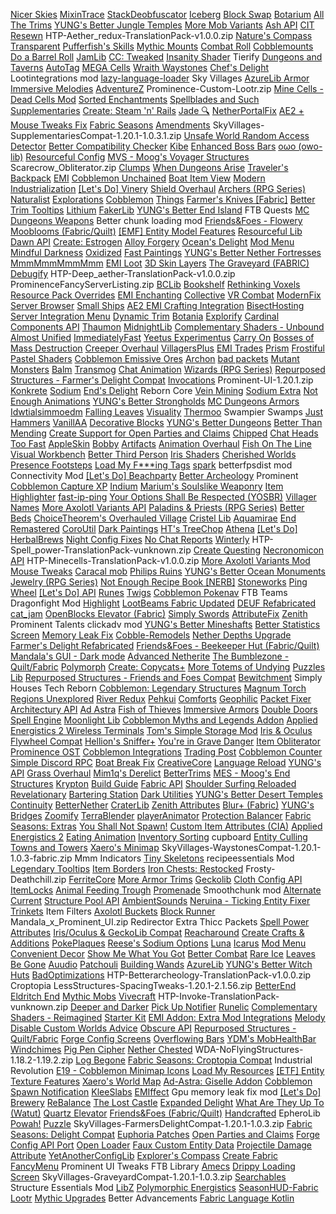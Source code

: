 [Nicer Skies](https://modrinth.com/mod/nicer-skies)
[MixinTrace](https://modrinth.com/mod/mixintrace)
[StackDeobfuscator](https://modrinth.com/mod/stackdeobf)
[Iceberg](https://modrinth.com/mod/iceberg)
[Block Swap](https://modrinth.com/mod/block-swap)
[Botarium](https://modrinth.com/mod/botarium)
[All The Trims](https://modrinth.com/mod/allthetrims)
[YUNG's Better Jungle Temples](https://modrinth.com/mod/yungs-better-jungle-temples)
[More Mob Variants](https://modrinth.com/mod/more-mob-variants)
[Ash API](https://modrinth.com/mod/ash-api)
[CIT Resewn](https://modrinth.com/mod/cit-resewn)
HTP-Aether_redux-TranslationPack-v1.0.0.zip
[Nature's Compass](https://modrinth.com/mod/natures-compass)
[Transparent](https://modrinth.com/mod/transparent)
[Pufferfish's Skills](https://modrinth.com/mod/skills)
[Mythic Mounts](https://modrinth.com/mod/mythic-mounts)
[Combat Roll](https://modrinth.com/mod/combat-roll)
[Cobblemounts](https://modrinth.com/mod/cobblemounts)
[Do a Barrel Roll](https://modrinth.com/mod/do-a-barrel-roll)
[JamLib](https://modrinth.com/mod/jamlib)
[CC: Tweaked](https://modrinth.com/mod/cc-tweaked)
[Insanity Shader](https://modrinth.com/shader/insanity-shader)
Tierify
[Dungeons and Taverns](https://modrinth.com/mod/dungeons-and-taverns)
[AutoTag](https://modrinth.com/mod/autotag)
[MEGA Cells](https://modrinth.com/mod/mega)
[Wraith Waystones](https://modrinth.com/mod/fwaystones)
[Chef's Delight](https://modrinth.com/mod/chefs-delight)
Lootintegrations mod
[lazy-language-loader](https://modrinth.com/mod/lazy-language-loader)
Sky Villages
[AzureLib Armor](https://modrinth.com/mod/azurelib-armor)
[Immersive Melodies](https://modrinth.com/mod/immersive-melodies)
[AdventureZ](https://modrinth.com/mod/adventurez)
Prominence-Custom-Lootr.zip
[Mine Cells - Dead Cells Mod](https://modrinth.com/mod/minecells)
[Sorted Enchantments](https://modrinth.com/mod/sorted-enchantments)
[Spellblades and Such](https://modrinth.com/mod/spellblades-and-such)
[Supplementaries](https://modrinth.com/mod/supplementaries)
[Create: Steam 'n' Rails](https://modrinth.com/mod/create-steam-n-rails)
[Jade 🔍](https://modrinth.com/mod/jade)
[NetherPortalFix](https://modrinth.com/mod/netherportalfix)
[AE2 + Mouse Tweaks Fix](https://modrinth.com/mod/ae2-mousetweaks-fix)
[Fabric Seasons](https://modrinth.com/mod/fabric-seasons)
[Amendments](https://modrinth.com/mod/amendments)
SkyVillages-SupplementariesCompat-1.20.1-1.0.3.1.zip
[Unsafe World Random Access Detector](https://modrinth.com/mod/uwrad)
[Better Compatibility Checker](https://modrinth.com/mod/better-compatibility-checker)
[Kibe](https://modrinth.com/mod/kibe)
[Enhanced Boss Bars](https://modrinth.com/resourcepack/enhanced-boss-bars)
[oωo (owo-lib)](https://modrinth.com/mod/owo-lib)
[Resourceful Config](https://modrinth.com/mod/resourceful-config)
[MVS - Moog's Voyager Structures](https://modrinth.com/mod/moogs-voyager-structures)
Scarecrow_Obliterator.zip
[Clumps](https://modrinth.com/mod/clumps)
[When Dungeons Arise](https://modrinth.com/mod/when-dungeons-arise)
[Traveler's Backpack](https://modrinth.com/mod/travelersbackpack)
[EMI](https://modrinth.com/mod/emi)
[Cobblemon Unchained](https://modrinth.com/mod/cobblemon-unchained)
[Boat Item View](https://modrinth.com/mod/boat-item-view)
[Modern Industrialization](https://modrinth.com/mod/modern-industrialization)
[[Let's Do] Vinery](https://modrinth.com/mod/lets-do-vinery)
[Shield Overhaul](https://modrinth.com/mod/shield-overhaul)
[Archers (RPG Series)](https://modrinth.com/mod/archers)
[Naturalist](https://modrinth.com/mod/naturalist)
[Explorations](https://modrinth.com/mod/explorations)
[Cobblemon](https://modrinth.com/mod/cobblemon)
[Things](https://modrinth.com/mod/things)
[Farmer's Knives [Fabric]](https://modrinth.com/mod/farmers-knives)
[Better Trim Tooltips](https://modrinth.com/mod/better-trim-tooltips)
[Lithium](https://modrinth.com/mod/lithium)
[FakerLib](https://modrinth.com/mod/fakerlib)
[YUNG's Better End Island](https://modrinth.com/mod/yungs-better-end-island)
FTB Quests
[MC Dungeons Weapons](https://modrinth.com/mod/mcdw)
Better chunk loading mod
[Friends&Foes - Flowery Mooblooms (Fabric/Quilt)](https://modrinth.com/mod/friends-and-foes-flowery-mooblooms-fabric)
[[EMF] Entity Model Features](https://modrinth.com/mod/entity-model-features)
[Resourceful Lib](https://modrinth.com/mod/resourceful-lib)
[Dawn API](https://modrinth.com/mod/dawn)
[Create: Estrogen](https://modrinth.com/mod/estrogen)
[Alloy Forgery](https://modrinth.com/mod/alloy-forgery)
[Ocean's Delight](https://modrinth.com/mod/oceans-delight)
[Mod Menu](https://modrinth.com/mod/modmenu)
[Mindful Darkness](https://modrinth.com/mod/mindful-darkness)
[Oxidized](https://modrinth.com/mod/oxidized)
[Fast Paintings](https://modrinth.com/mod/fast-paintings)
[YUNG's Better Nether Fortresses](https://modrinth.com/mod/yungs-better-nether-fortresses)
[MmmMmmMmmMmm](https://modrinth.com/mod/mmmmmmmmmmmm)
[EMI Loot](https://modrinth.com/mod/emi-loot)
[3D Skin Layers](https://modrinth.com/mod/3dskinlayers)
[The Graveyard (FABRIC)](https://modrinth.com/mod/the-graveyard-fabric)
[Debugify](https://modrinth.com/mod/debugify)
HTP-Deep_aether-TranslationPack-v1.0.0.zip
ProminenceFancyServerListing.zip
[BCLib](https://modrinth.com/mod/bclib)
[Bookshelf](https://modrinth.com/mod/bookshelf-lib)
[Rethinking Voxels](https://modrinth.com/shader/rethinking-voxels)
[Resource Pack Overrides](https://modrinth.com/mod/resource-pack-overrides)
[EMI Enchanting](https://modrinth.com/mod/emi-enchanting)
[Collective](https://modrinth.com/mod/collective)
[VR Combat](https://modrinth.com/mod/vr-combat)
[ModernFix](https://modrinth.com/mod/modernfix)
[Server Browser](https://modrinth.com/mod/server-browser)
[Small Ships](https://modrinth.com/mod/small-ships)
[AE2 EMI Crafting Integration](https://modrinth.com/mod/ae2-emi-crafting)
[BisectHosting Server Integration Menu](https://modrinth.com/mod/bisect-mod)
[Dynamic Trim](https://modrinth.com/mod/dynamic-trim)
[Botania](https://modrinth.com/mod/botania)
[Explorify](https://modrinth.com/mod/explorify)
[Cardinal Components API](https://modrinth.com/mod/cardinal-components-api)
[Thaumon](https://modrinth.com/mod/thaumon)
[MidnightLib](https://modrinth.com/mod/midnightlib)
[Complementary Shaders - Unbound](https://modrinth.com/shader/complementary-unbound)
[Almost Unified](https://modrinth.com/mod/almost-unified)
[ImmediatelyFast](https://modrinth.com/mod/immediatelyfast)
[Yeetus Experimentus](https://modrinth.com/mod/yeetus-experimentus)
[Carry On](https://modrinth.com/mod/carry-on)
[Bosses of Mass Destruction](https://modrinth.com/mod/bosses-of-mass-destruction)
[Creeper Overhaul](https://modrinth.com/mod/creeper-overhaul)
[VillagersPlus](https://modrinth.com/mod/villagersplus)
[EMI Trades](https://modrinth.com/mod/emitrades)
[Prism](https://modrinth.com/mod/prism-lib)
[Frostiful](https://modrinth.com/mod/frostiful)
[Pastel Shaders](https://modrinth.com/shader/pastel-shaders)
[Cobblemon Emissive Ores](https://modrinth.com/resourcepack/cobblemon-emissive-ores)
[Archon](https://modrinth.com/mod/archon)
[bad packets](https://modrinth.com/mod/badpackets)
[Mutant Monsters](https://modrinth.com/mod/mutant-monsters)
[Balm](https://modrinth.com/mod/balm)
[Transmog](https://modrinth.com/mod/transmog)
[Chat Animation](https://modrinth.com/mod/chatanimation)
[Wizards (RPG Series)](https://modrinth.com/mod/wizards)
[Repurposed Structures - Farmer's Delight Compat](https://modrinth.com/mod/repurposed-structures-farmers-delight-compat)
[Invocations](https://modrinth.com/mod/invocations)
Prominent-UI-1.20.1.zip
[Konkrete](https://modrinth.com/mod/konkrete)
[Sodium](https://modrinth.com/mod/sodium)
[End's Delight](https://modrinth.com/mod/ends-delight)
Reborn Core
[Vein Mining](https://modrinth.com/mod/vein-mining)
[Sodium Extra](https://modrinth.com/mod/sodium-extra)
[Not Enough Animations](https://modrinth.com/mod/not-enough-animations)
[YUNG's Better Strongholds](https://modrinth.com/mod/yungs-better-strongholds)
[MC Dungeons Armors](https://modrinth.com/mod/mcda)
[Idwtialsimmoedm](https://modrinth.com/mod/idwtialsimmoedm)
[Falling Leaves](https://modrinth.com/mod/fallingleaves)
[Visuality](https://modrinth.com/mod/visuality)
[Thermoo](https://modrinth.com/mod/thermoo)
Swampier Swamps
[Just Hammers](https://modrinth.com/mod/just-hammers)
[VanillAA](https://modrinth.com/shader/vanillaa)
[Decorative Blocks](https://modrinth.com/mod/decorative-blocks-fork)
[YUNG's Better Dungeons](https://modrinth.com/mod/yungs-better-dungeons)
[Better Than Mending](https://modrinth.com/mod/better-than-mending)
[Create Support for Open Parties and Claims](https://modrinth.com/mod/opac-fabric-create-support)
[Chipped](https://modrinth.com/mod/chipped)
[Chat Heads](https://modrinth.com/mod/chat-heads)
[Too Fast](https://modrinth.com/mod/too-fast)
[AppleSkin](https://modrinth.com/mod/appleskin)
[Bobby](https://modrinth.com/mod/bobby)
[Artifacts](https://modrinth.com/mod/artifacts)
[Animation Overhaul](https://modrinth.com/mod/animationoverhaul)
[Fish On The Line](https://modrinth.com/mod/fish-on-the-line)
[Visual Workbench](https://modrinth.com/mod/visual-workbench)
[Better Third Person](https://modrinth.com/mod/better-third-person)
[Iris Shaders](https://modrinth.com/mod/iris)
[Cherished Worlds](https://modrinth.com/mod/cherished-worlds)
[Presence Footsteps](https://modrinth.com/mod/presence-footsteps)
[Load My F***ing Tags](https://modrinth.com/mod/lmft)
[spark](https://modrinth.com/mod/spark)
betterfpsdist mod
Connectivity Mod
[[Let's Do] Beachparty](https://modrinth.com/mod/lets-do-beachparty)
[Better Archeology](https://modrinth.com/mod/better-archeology)
Prominent
[Cobblemon Capture XP](https://modrinth.com/mod/cobblemon-capture-xp)
[Indium](https://modrinth.com/mod/indium)
[Marium's Soulslike Weaponry](https://modrinth.com/mod/mariums-soulslike-weaponry)
[Item Highlighter](https://modrinth.com/mod/item-highlighter)
[fast-ip-ping](https://modrinth.com/mod/fast-ip-ping)
[Your Options Shall Be Respected (YOSBR)](https://modrinth.com/mod/yosbr)
[Villager Names](https://modrinth.com/mod/villager-names-serilum)
[More Axolotl Variants API](https://modrinth.com/mod/mavapi)
[Paladins & Priests (RPG Series)](https://modrinth.com/mod/paladins-and-priests)
[Better Beds](https://modrinth.com/mod/better-beds)
[ChoiceTheorem's Overhauled Village](https://modrinth.com/mod/ct-overhaul-village)
[Cristel Lib](https://modrinth.com/mod/cristel-lib)
[Aquamirae](https://modrinth.com/mod/aquamirae)
[End Remastered](https://modrinth.com/mod/endrem)
[CoroUtil](https://modrinth.com/mod/coroutil)
[Dark Paintings](https://modrinth.com/mod/dark-paintings)
[HT's TreeChop](https://modrinth.com/mod/treechop)
[Athena](https://modrinth.com/mod/athena-ctm)
[[Let's Do] HerbalBrews](https://modrinth.com/mod/lets-do-herbalbrews)
[Night Config Fixes](https://modrinth.com/mod/night-config-fixes)
[No Chat Reports](https://modrinth.com/mod/no-chat-reports)
[Winterly](https://modrinth.com/mod/winterly)
HTP-Spell_power-TranslationPack-vunknown.zip
[Create Questing](https://modrinth.com/mod/create-questing)
[Necronomicon API](https://modrinth.com/mod/necronomicon)
HTP-Minecells-TranslationPack-v1.0.0.zip
[More Axolotl Variants Mod](https://modrinth.com/mod/mavm)
[Mouse Tweaks](https://modrinth.com/mod/mouse-tweaks)
[Caracal mob](https://modrinth.com/mod/caracal_mob)
[Philips Ruins](https://modrinth.com/mod/philips-ruins)
[YUNG's Better Ocean Monuments](https://modrinth.com/mod/yungs-better-ocean-monuments)
[Jewelry (RPG Series)](https://modrinth.com/mod/jewelry)
[Not Enough Recipe Book [NERB]](https://modrinth.com/mod/nerb)
[Stoneworks](https://modrinth.com/mod/stoneworks)
[Ping Wheel](https://modrinth.com/mod/ping-wheel)
[[Let's Do] API](https://modrinth.com/mod/do-api)
[Runes](https://modrinth.com/mod/runes)
[Twigs](https://modrinth.com/mod/twigs)
[Cobblemon Pokenav](https://modrinth.com/mod/cobblemon-pokenav)
FTB Teams
Dragonfight Mod
[Highlight](https://modrinth.com/mod/highlight)
[LootBeams Fabric Updated](https://modrinth.com/mod/lootbeamsfabricupdated)
[DEUF Refabricated](https://modrinth.com/mod/deuf-refabricated)
[cat_jam](https://modrinth.com/mod/cat_jam)
[ OpenBlocks Elevator (Fabric)](https://modrinth.com/mod/openblocks-elevator-fabric)
[Simply Swords](https://modrinth.com/mod/simply-swords)
[AttributeFix](https://modrinth.com/mod/attributefix)
[Zenith](https://modrinth.com/mod/zenith)
Prominent Talents
clickadv mod
[YUNG's Better Mineshafts](https://modrinth.com/mod/yungs-better-mineshafts)
[Better Statistics Screen](https://modrinth.com/mod/better-stats)
[Memory Leak Fix](https://modrinth.com/mod/memoryleakfix)
[Cobble-Remodels](https://modrinth.com/mod/cobble-remodels)
[Nether Depths Upgrade](https://modrinth.com/mod/nether-depths-upgrade)
[Farmer's Delight Refabricated](https://modrinth.com/mod/farmers-delight-refabricated)
[Friends&Foes - Beekeeper Hut (Fabric/Quilt)](https://modrinth.com/mod/friends-and-foes-beekeeper-hut-fabric)
[Mandala's GUI - Dark mode](https://modrinth.com/resourcepack/mandalas-gui-dark-mode)
[Advanced Netherite](https://modrinth.com/mod/advanced-netherite)
[The Bumblezone - Quilt/Fabric](https://modrinth.com/mod/the-bumblezone-fabric)
[Polymorph](https://modrinth.com/mod/polymorph)
[Create: Copycats+](https://modrinth.com/mod/copycats)
[More Totems of Undying](https://modrinth.com/mod/more-totems-of-undying)
[Puzzles Lib](https://modrinth.com/mod/puzzles-lib)
[Repurposed Structures - Friends and Foes Compat](https://modrinth.com/mod/repurposed-structures-friends-and-foes-compat)
[Bewitchment](https://modrinth.com/mod/bewitchment)
Simply Houses
Tech Reborn
[Cobblemon: Legendary Structures](https://modrinth.com/mod/cobblemon-legendary-structures)
[Magnum Torch](https://modrinth.com/mod/magnum-torch)
[Regions Unexplored](https://modrinth.com/mod/regions-unexplored)
[River Redux](https://modrinth.com/mod/river-redux)
[Pehkui](https://modrinth.com/mod/pehkui)
[Comforts](https://modrinth.com/mod/comforts)
[Geophilic](https://modrinth.com/mod/geophilic)
[Packet Fixer](https://modrinth.com/mod/packet-fixer)
[Architectury API](https://modrinth.com/mod/architectury-api)
[Ad Astra](https://modrinth.com/mod/ad-astra)
[Fish of Thieves](https://modrinth.com/mod/fish-of-thieves)
[Immersive Armors](https://modrinth.com/mod/immersive-armors)
[Double Doors](https://modrinth.com/mod/double-doors)
[Spell Engine](https://modrinth.com/mod/spell-engine)
[Moonlight Lib](https://modrinth.com/mod/moonlight)
[Cobblemon Myths and Legends Addon](https://modrinth.com/mod/cobblemon-myths-and-legends-addon)
[Applied Energistics 2 Wireless Terminals](https://modrinth.com/mod/applied-energistics-2-wireless-terminals)
[Tom's Simple Storage Mod](https://modrinth.com/mod/toms-storage)
[Iris & Oculus Flywheel Compat](https://modrinth.com/mod/iris-flw-compat)
[Hellion's Sniffer+](https://modrinth.com/mod/hellions-sniffer+)
[You're in Grave Danger](https://modrinth.com/mod/yigd)
[Item Obliterator](https://modrinth.com/mod/item-obliterator)
[Prominence OST](https://modrinth.com/mod/prominence-ost)
[Cobblemon Integrations](https://modrinth.com/mod/cobblemon-integrations)
[Trading Post](https://modrinth.com/mod/trading-post)
[Cobblemon Counter](https://modrinth.com/mod/cobblemon-counter)
[Simple Discord RPC](https://modrinth.com/mod/simple-discord-rpc)
[Boat Break Fix](https://modrinth.com/mod/boat-break-fix)
[CreativeCore](https://modrinth.com/mod/creativecore)
[Language Reload](https://modrinth.com/mod/language-reload)
[YUNG's API](https://modrinth.com/mod/yungs-api)
[Grass Overhaul](https://modrinth.com/mod/grass-overhaul)
[Mim1q's Derelict](https://modrinth.com/mod/derelict)
[BetterTrims](https://modrinth.com/mod/bettertrims)
[MES - Moog's End Structures](https://modrinth.com/mod/mes-moogs-end-structures)
[Krypton](https://modrinth.com/mod/krypton)
[Build Guide](https://modrinth.com/mod/build-guide)
[Fabric API](https://modrinth.com/mod/fabric-api)
[Shoulder Surfing Reloaded](https://modrinth.com/mod/shoulder-surfing-reloaded)
[Revelationary](https://modrinth.com/mod/revelationary)
[Bartering Station](https://modrinth.com/mod/bartering-station)
[Dark Utilities](https://modrinth.com/mod/dark-utilities)
[YUNG's Better Desert Temples](https://modrinth.com/mod/yungs-better-desert-temples)
[Continuity](https://modrinth.com/mod/continuity)
[BetterNether](https://modrinth.com/mod/betternether)
[CraterLib](https://modrinth.com/mod/craterlib)
[Zenith Attributes](https://modrinth.com/mod/zenith-attributes)
[Blur+ (Fabric)](https://modrinth.com/mod/blur-fabric)
[YUNG's Bridges](https://modrinth.com/mod/yungs-bridges)
[Zoomify](https://modrinth.com/mod/zoomify)
[TerraBlender](https://modrinth.com/mod/terrablender)
[playerAnimator](https://modrinth.com/mod/playeranimator)
[Protection Balancer](https://modrinth.com/mod/protection-balancer)
[Fabric Seasons: Extras](https://modrinth.com/mod/fabric-seasons-extras)
[You Shall Not Spawn!](https://modrinth.com/mod/you-shall-not-spawn)
[Custom Item Attributes (CIA)](https://modrinth.com/mod/cia)
[Applied Energistics 2](https://modrinth.com/mod/ae2)
[Eating Animation](https://modrinth.com/mod/eating-animation)
[Inventory Sorting](https://modrinth.com/mod/inventory-sorting)
cupboard
[Entity Culling](https://modrinth.com/mod/entityculling)
[Towns and Towers](https://modrinth.com/mod/towns-and-towers)
[Xaero's Minimap](https://modrinth.com/mod/xaeros-minimap)
SkyVillages-WaystonesCompat-1.20.1-1.0.3-fabric.zip
Mmm Indicators
[Tiny Skeletons](https://modrinth.com/mod/tiny-skeletons)
recipeessentials Mod
[Legendary Tooltips](https://modrinth.com/mod/legendary-tooltips)
[Item Borders](https://modrinth.com/mod/item-borders)
[Iron Chests: Restocked](https://modrinth.com/mod/ironchests)
Frosty-Deathchill.zip
[FerriteCore](https://modrinth.com/mod/ferrite-core)
[More Armor Trims](https://modrinth.com/mod/more-armor-trims)
[Geckolib](https://modrinth.com/mod/geckolib)
[Cloth Config API](https://modrinth.com/mod/cloth-config)
[ItemLocks](https://modrinth.com/mod/itemlocks)
[Animal Feeding Trough](https://modrinth.com/mod/animal_feeding_trough)
[Promenade](https://modrinth.com/mod/promenade)
Smoothchunk mod
[Alternate Current](https://modrinth.com/mod/alternate-current)
[Structure Pool API](https://modrinth.com/mod/structure-pool-api)
[AmbientSounds](https://modrinth.com/mod/ambientsounds)
[Neruina - Ticking Entity Fixer](https://modrinth.com/mod/neruina)
[Trinkets](https://modrinth.com/mod/trinkets)
Item Filters
[Axolotl Buckets](https://modrinth.com/mod/axolotl-buckets)
[Block Runner](https://modrinth.com/mod/block-runner)
Mandala_x_Prominent_UI.zip
Redirector
Extra Thicc Packets
[Spell Power Attributes](https://modrinth.com/mod/spell-power)
[Iris/Oculus & GeckoLib Compat](https://modrinth.com/mod/geckoanimfix)
[Reacharound](https://modrinth.com/mod/reacharound)
[Create Crafts & Additions](https://modrinth.com/mod/createaddition)
[PokePlaques](https://modrinth.com/resourcepack/pokeplaques-cobblemon)
[Reese's Sodium Options](https://modrinth.com/mod/reeses-sodium-options)
[Luna](https://modrinth.com/mod/luna)
[Icarus](https://modrinth.com/mod/icarus)
[Mod Menu](https://modrinth.com/mod/modmenu)
[Convenient Decor](https://modrinth.com/mod/convenient-decor)
[Show Me What You Got](https://modrinth.com/mod/show-me-what-you-got)
[Better Combat](https://modrinth.com/mod/better-combat)
[Rare Ice](https://modrinth.com/mod/rare-ice)
[Leaves Be Gone](https://modrinth.com/mod/leaves-be-gone)
[Auudio](https://modrinth.com/mod/auudio)
[Patchouli](https://modrinth.com/mod/patchouli)
[Building Wands](https://modrinth.com/mod/building-wands)
[AzureLib](https://modrinth.com/mod/azurelib)
[YUNG's Better Witch Huts](https://modrinth.com/mod/yungs-better-witch-huts)
[BadOptimizations](https://modrinth.com/mod/badoptimizations)
HTP-Betterarcheology-TranslationPack-v1.0.0.zip
Croptopia
LessStructures-SpacingTweaks-1.20.1-2.1.56.zip
[BetterEnd](https://modrinth.com/mod/betterend)
[Eldritch End](https://modrinth.com/mod/eldritch-end)
[Mythic Mobs](https://modrinth.com/mod/mobs-of-mythology)
[Vivecraft](https://modrinth.com/mod/vivecraft)
HTP-Invoke-TranslationPack-vunknown.zip
[Deeper and Darker](https://modrinth.com/mod/deeperdarker)
[Pick Up Notifier](https://modrinth.com/mod/pick-up-notifier)
[Runelic](https://modrinth.com/mod/runelic)
[Complementary Shaders - Reimagined](https://modrinth.com/shader/complementary-reimagined)
[Starter Kit](https://modrinth.com/mod/starter-kit)
[EMI Addon: Extra Mod Integrations](https://modrinth.com/mod/extra-mod-integrations)
[Melody](https://modrinth.com/mod/melody)
[Disable Custom Worlds Advice](https://modrinth.com/mod/dcwa)
[Obscure API](https://modrinth.com/mod/obscure-api)
[Repurposed Structures - Quilt/Fabric](https://modrinth.com/mod/repurposed-structures-fabric)
[Forge Config Screens](https://modrinth.com/mod/forge-config-screens)
[Overflowing Bars](https://modrinth.com/mod/overflowing-bars)
[YDM's MobHealthBar](https://modrinth.com/mod/ydms-mobhealthbar)
[Windchimes](https://modrinth.com/mod/windchimes)
[Pig Pen Cipher](https://modrinth.com/mod/pig-pen-cipher)
[Nether Chested](https://modrinth.com/mod/new-nether-chest)
WDA-NoFlyingStructures-1.18.2-1.19.2.zip
[Log Begone](https://modrinth.com/mod/log-begone)
[Fabric Seasons: Croptopia Compat](https://modrinth.com/mod/fabric-seasons-croptopia-compat)
Industrial Revolution
[E19 - Cobblemon Minimap Icons](https://modrinth.com/resourcepack/e19_cobblemon_minimap_icons)
[Load My Resources](https://modrinth.com/mod/load-my-resources)
[[ETF] Entity Texture Features](https://modrinth.com/mod/entitytexturefeatures)
[Xaero's World Map](https://modrinth.com/mod/xaeros-world-map)
[Ad-Astra: Giselle Addon](https://modrinth.com/mod/ad-astra-giselle-addon)
[Cobblemon Spawn Notification](https://modrinth.com/mod/cobblemon-spawn-notification)
[KleeSlabs](https://modrinth.com/mod/kleeslabs)
[EMIffect](https://modrinth.com/mod/emiffect)
Gpu memory leak fix mod
[[Let's Do] Brewery](https://modrinth.com/mod/lets-do-brewery)
[ReBalance](https://modrinth.com/mod/rebalance)
[The Lost Castle](https://modrinth.com/mod/the-lost-castle)
[Expanded Delight](https://modrinth.com/mod/expanded-delight)
[What Are They Up To (Watut)](https://modrinth.com/mod/what-are-they-up-to)
[Quartz Elevator](https://modrinth.com/mod/quartz-elevator)
[Friends&Foes (Fabric/Quilt)](https://modrinth.com/mod/friends-and-foes)
[Handcrafted](https://modrinth.com/mod/handcrafted)
EpheroLib
[Powah!](https://modrinth.com/mod/powah)
[Puzzle](https://modrinth.com/mod/puzzle)
SkyVillages-FarmersDelightCompat-1.20.1-1.0.3.zip
[Fabric Seasons: Delight Compat](https://modrinth.com/mod/fabric-seasons-delight-compat)
[Euphoria Patches](https://modrinth.com/mod/euphoria-patches)
[Open Parties and Claims](https://modrinth.com/mod/open-parties-and-claims)
[Forge Config API Port](https://modrinth.com/mod/forge-config-api-port)
[Open Loader](https://modrinth.com/mod/open-loader)
[Faux Custom Entity Data](https://modrinth.com/mod/faux-custom-entity-data)
[Projectile Damage Attribute](https://modrinth.com/mod/projectile-damage-attribute)
[YetAnotherConfigLib](https://modrinth.com/mod/yacl)
[Explorer's Compass](https://modrinth.com/mod/explorers-compass)
[Create Fabric](https://modrinth.com/mod/create-fabric)
[FancyMenu](https://modrinth.com/mod/fancymenu)
Prominent UI Tweaks
FTB Library
[Amecs](https://modrinth.com/mod/amecs)
[Drippy Loading Screen](https://modrinth.com/mod/drippy-loading-screen)
SkyVillages-GraveyardCompat-1.20.1-1.0.3.zip
[Searchables](https://modrinth.com/mod/searchables)
Structure Essentials Mod
[LibZ](https://modrinth.com/mod/libz)
[Polymorphic Energistics](https://modrinth.com/mod/polymorphic-energistics)
[SeasonHUD-Fabric](https://modrinth.com/mod/seasonhud-fabric)
[Lootr](https://modrinth.com/mod/lootr)
[Mythic Upgrades](https://modrinth.com/mod/mythic-upgrades)
Better Advancements
[Fabric Language Kotlin](https://modrinth.com/mod/fabric-language-kotlin)